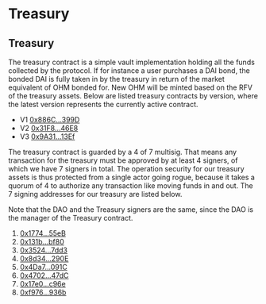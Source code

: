 # Treasury

## Treasury

The treasury contract is a simple vault implementation holding all the funds
collected by the protocol. If for instance a user purchases a DAI bond, the
bonded DAI is fully taken in by the treasury in return of the market equivalent
of OHM bonded for. New OHM will be minted based on the RFV of the treasury
assets. Below are listed treasury contracts by version, where the latest version
represents the currently active contract.

* V1 [0x886C...399D](https://etherscan.io/address/0x886CE997aa9ee4F8c2282E182aB72A705762399D)
* V2 [0x31F8...46E8](https://etherscan.io/address/0x31F8Cc382c9898b273eff4e0b7626a6987C846E8)
* V3 [0x9A31...13Ef](https://etherscan.io/address/0x9A315BdF513367C0377FB36545857d12e85813Ef)

The treasury contract is guarded by a 4 of 7 multisig. That means any
transaction for the treasury must be approved by at least 4 signers, of which we
have 7 signers in total. The operation security for our treasury assets is thus
protected from a single actor going rogue, because it takes a quorum of 4 to
authorize any transaction like moving funds in and out. The 7 signing addresses
for our treasury are listed below.

Note that the DAO and the Treasury signers are the same, since the DAO is the
manager of the Treasury contract.

1. [0x1774...55eB](https://etherscan.io/address/0x1774B6106d7E969d467396a5e90089FeaD6E55eB)
2. [0x131b...bf80](https://etherscan.io/address/0x131bd1A2827ccEb2945B2e3B91Ee1Bf736cCbf80)
3. [0x3524...7dd3](https://etherscan.io/address/0x3524c03D39A13D51485419A17586286A6b617dd3)
4. [0x8d34...290E](https://etherscan.io/address/0x8d34EA6fb1Ed6B60F94ac6CD01dD1181ef12290E)
5. [0x4Da7...091C](https://etherscan.io/address/0x4Da7EB21fd6c918b57f61B15109133C069FA091C)
6. [0x4702...47dC](https://etherscan.io/address/0x4702D39c499236A43654c54783c3f24830E247dC)
7. [0x17e0...c96e](https://etherscan.io/address/0x17e06ce6914E3969f7BD37D8b2a563890cA1c96e)
8. [0xf976...936b](https://etherscan.io/address/0xf97664376416E9379f2354DB444BFE3f00B6936b)
